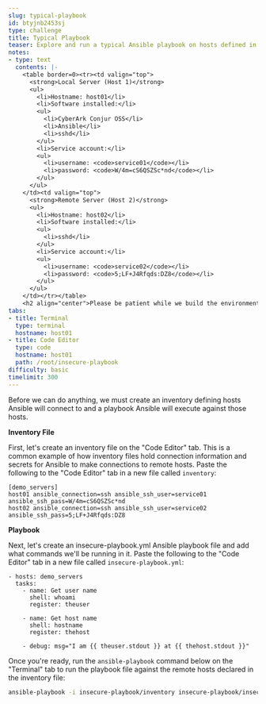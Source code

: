 ```yaml
---
slug: typical-playbook
id: btyjnb2453sj
type: challenge
title: Typical Playbook
teaser: Explore and run a typical Ansible playbook on hosts defined in an inventory.
notes:
- type: text
  contents: |-
    <table border=0><tr><td valign="top">
      <strong>Local Server (Host 1)</strong>
      <ul>
        <li>Hostname: host01</li>
        <li>Software installed:</li>
        <ul>
          <li>CyberArk Conjur OSS</li>
          <li>Ansible</li>
          <li>sshd</li>
        </ul>
        <li>Service account:</li>
        <ul>
          <li>username: <code>service01</code></li>
          <li>password: <code>W/4m=cS6QSZSc*nd</code></li>
        </ul>
      </ul>
    </td><td valign="top">
      <strong>Remote Server (Host 2)</strong>
      <ul>
        <li>Hostname: host02</li>
        <li>Software installed:</li>
        <ul>
          <li>sshd</li>
        </ul>
        <li>Service account:</li>
        <ul>
          <li>username: <code>service02</code></li>
          <li>password: <code>5;LF+J4Rfqds:DZ8</code></li>
        </ul>
      </ul>
    </td></tr></table>
    <h2 align="center">Please be patient while we build the environment in the background...</h2>
tabs:
- title: Terminal
  type: terminal
  hostname: host01
- title: Code Editor
  type: code
  hostname: host01
  path: /root/insecure-playbook
difficulty: basic
timelimit: 300
---
```

Before we can do anything, we must create an inventory defining hosts Ansible will connect to and a playbook Ansible will execute against those hosts.

**Inventory File**

First, let's create an inventory file on the "Code Editor" tab. This is a common example of how inventory files hold connection information and secrets for Ansible to make connections to remote hosts. Paste the following to the "Code Editor" tab in a new file called `inventory`:

```text
[demo_servers]
host01 ansible_connection=ssh ansible_ssh_user=service01 ansible_ssh_pass=W/4m=cS6QSZSc*nd
host02 ansible_connection=ssh ansible_ssh_user=service02 ansible_ssh_pass=5;LF+J4Rfqds:DZ8
```

**Playbook**

Next, let's create an insecure-playbook.yml Ansible playbook file and add what commands we'll be running in it. Paste the following to the "Code Editor" tab in a new file called `insecure-playbook.yml`:

```text
- hosts: demo_servers
  tasks:
    - name: Get user name
      shell: whoami
      register: theuser

    - name: Get host name
      shell: hostname
      register: thehost

    - debug: msg="I am {{ theuser.stdout }} at {{ thehost.stdout }}"
```

Once you're ready, run the `ansible-playbook` command below on the "Terminal" tab to run the playbook file against the remote hosts declared in the inventory file:

```bash
ansible-playbook -i insecure-playbook/inventory insecure-playbook/insecure-playbook.yml
```
